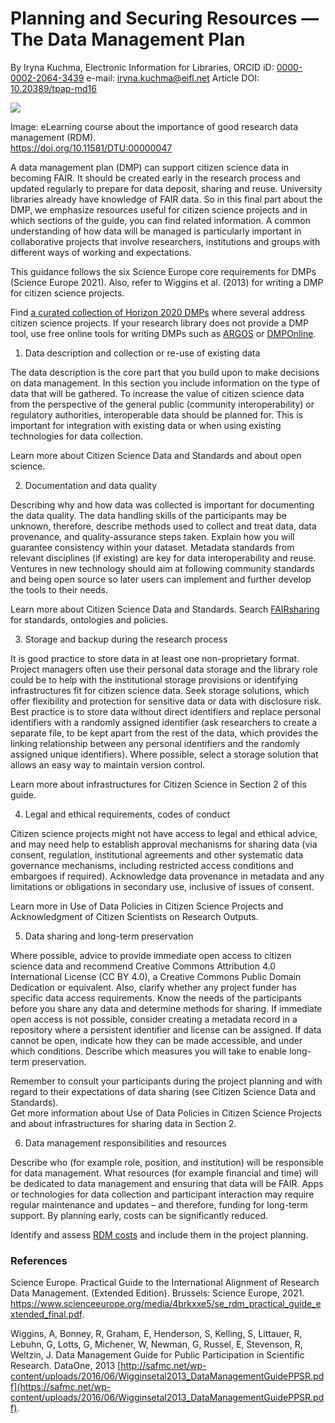 # Planning and Securing Resources — The Data Management Plan

By Iryna Kuchma, Electronic Information for Libraries, ORCID iD:
[0000-0002-2064-3439](https://orcid.org/0000-0002-2064-3439) e-mail:
<iryna.kuchma@eifl.net> Article DOI:
[10.20389/tpap-md16](https://doi.org/10.20389/tpap-md16)

![](media/ed220cc70737f5938b25f7b5b9e1b106.jpg)

Image: eLearning course about the importance of good research data management
(RDM).  
<https://doi.org/10.11581/DTU:00000047>

A data management plan (DMP) can support citizen science data in becoming FAIR.
It should be created early in the research process and updated regularly to
prepare for data deposit, sharing and reuse. University libraries already have
knowledge of FAIR data. So in this final part about the DMP, we emphasize
resources useful for citizen science projects and in which sections of the
guide, you can find related information. A common understanding of how data will
be managed is particularly important in collaborative projects that involve
researchers, institutions and groups with different ways of working and
expectations.

This guidance follows the six Science Europe core requirements for DMPs (Science
Europe 2021). Also, refer to Wiggins et al. (2013) for writing a DMP for citizen
science projects.

Find [a curated collection of Horizon 2020
DMPs](https://phaidra.univie.ac.at/search#?page=1&pagesize=10&collection=o:1140797)
where several address citizen science projects. If your research library does
not provide a DMP tool, use free online tools for writing DMPs such as
[ARGOS](https://argos.openaire.eu/) or
[DMPOnline](https://dmponline.dcc.ac.uk/).

1. Data description and collection or re-use of existing data

The data description is the core part that you build upon to make decisions on
data management. In this section you include information on the type of data
that will be gathered. To increase the value of citizen science data from the
perspective of the general public (community interoperability) or regulatory
authorities, interoperable data should be planned for. This is important for
integration with existing data or when using existing technologies for data
collection.

Learn more about Citizen Science Data and Standards and about open science.

2. Documentation and data quality

Describing why and how data was collected is important for documenting the data
quality. The data handling skills of the participants may be unknown, therefore,
describe methods used to collect and treat data, data provenance, and
quality-assurance steps taken. Explain how you will guarantee consistency within
your dataset. Metadata standards from relevant disciplines (if existing) are key
for data interoperability and reuse. Ventures in new technology should aim at
following community standards and being open source so later users can implement
and further develop the tools to their needs.

Learn more about Citizen Science Data and Standards. Search
[FAIRsharing](https://fairsharing.org/) for standards, ontologies and policies.

3. Storage and backup during the research process

It is good practice to store data in at least one non-proprietary format.
Project managers often use their personal data storage and the library role
could be to help with the institutional storage provisions or identifying
infrastructures fit for citizen science data. Seek storage solutions, which
offer flexibility and protection for sensitive data or data with disclosure
risk. Best practice is to store data without direct identifiers and replace
personal identifiers with a randomly assigned identifier (ask researchers to
create a separate file, to be kept apart from the rest of the data, which
provides the linking relationship between any personal identifiers and the
randomly assigned unique identifiers). Where possible, select a storage solution
that allows an easy way to maintain version control.

Learn more about infrastructures for Citizen Science in Section 2 of this guide.

4. Legal and ethical requirements, codes of conduct

Citizen science projects might not have access to legal and ethical advice, and
may need help to establish approval mechanisms for sharing data (via consent,
regulation, institutional agreements and other systematic data governance
mechanisms, including restricted access conditions and embargoes if required).
Acknowledge data provenance in metadata and any limitations or obligations in
secondary use, inclusive of issues of consent.

Learn more in Use of Data Policies in Citizen Science Projects and
Acknowledgment of Citizen Scientists on Research Outputs.

5. Data sharing and long-term preservation

Where possible, advice to provide immediate open access to citizen science data
and recommend Creative Commons Attribution 4.0 International License (CC BY
4.0), a Creative Commons Public Domain Dedication or equivalent. Also, clarify
whether any project funder has specific data access requirements. Know the needs
of the participants before you share any data and determine methods for sharing.
If immediate open access is not possible, consider creating a metadata record in
a repository where a persistent identifier and license can be assigned. If data
cannot be open, indicate how they can be made accessible, and under which
conditions. Describe which measures you will take to enable long-term
preservation.

Remember to consult your participants during the project planning and with
regard to their expectations of data sharing (see Citizen Science Data and
Standards).  
Get more information about Use of Data Policies in Citizen Science Projects and
about infrastructures for sharing data in Section 2.

6. Data management responsibilities and resources

Describe who (for example role, position, and institution) will be responsible
for data management. What resources (for example financial and time) will be
dedicated to data management and ensuring that data will be FAIR. Apps or
technologies for data collection and participant interaction may require regular
maintenance and updates – and therefore, funding for long-term support. By
planning early, costs can be significantly reduced.

Identify and assess [RDM
costs](https://www.openaire.eu/how-to-comply-to-h2020-mandates-rdm-costs) and
include them in the project planning.

### References

Science Europe. Practical Guide to the International Alignment of Research Data
Management. (Extended Edition). Brussels: Science Europe, 2021.
<https://www.scienceeurope.org/media/4brkxxe5/se_rdm_practical_guide_extended_final.pdf>.

Wiggins, A, Bonney, R, Graham, E, Henderson, S, Kelling, S, Littauer, R, Lebuhn,
G, Lotts, G, Michener, W, Newman, G, Russel, E, Stevenson, R, Weltzin, J. Data
Management Guide for Public Participation in Scientific Research. DataOne, 2013
[http://safmc.net/wp-content/uploads/2016/06/Wigginsetal2013_DataManagementGuidePPSR.pdf](https://safmc.net/wp-content/uploads/2016/06/Wigginsetal2013_DataManagementGuidePPSR.pdf).
